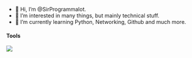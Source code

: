 - 👋 Hi, I’m @SirProgrammalot.
- 👀 I’m interested in many things, but mainly technical stuff. 
- 🌱 I’m currently learning Python, Networking, Github and much more.

#### Tools

<img src="{https://img.shields.io/badge/VSCode-0078D4?style=for-the-badge&logo=visual%20studio%20code&logoColor=white}" />

<!---
SirProgrammalot/SirProgrammalot is a ✨ special ✨ repository because its `README.md` (this file) appears on your GitHub profile.
You can click the Preview link to take a look at your changes.
--->
